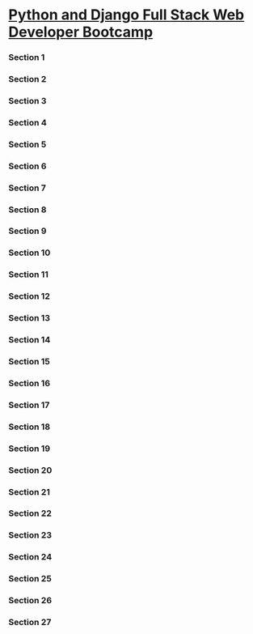 
[Python and Django Full Stack Web Developer Bootcamp](https://www.udemy.com/python-and-django-full-stack-web-developer-bootcamp/learn/v4/content)
======

### Section 1

### Section 2

### Section 3

### Section 4

### Section 5

### Section 6

### Section 7

### Section 8

### Section 9

### Section 10

### Section 11

### Section 12

### Section 13

### Section 14

### Section 15

### Section 16

### Section 17

### Section 18

### Section 19

### Section 20

### Section 21

### Section 22

### Section 23

### Section 24

### Section 25

### Section 26

### Section 27
